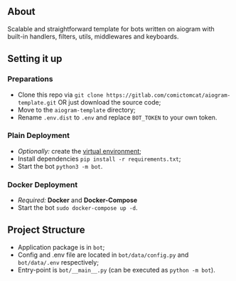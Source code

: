 ## About
Scalable and straightforward template for bots written on aiogram with built-in handlers, filters, utils, middlewares and keyboards. 

## Setting it up
### Preparations 
- Clone this repo via `git clone https://gitlab.com/comictomcat/aiogram-template.git` OR just download the source code;
- Move to the `aiogram-template` directory;
- Rename `.env.dist` to `.env` and replace `BOT_TOKEN` to your own token.


### Plain Deployment
- _Optionally:_ create the [virtual environment](https://docs.python.org/3/tutorial/venv.html);
- Install dependencies `pip install -r requirements.txt`;
- Start the bot `python3 -m bot`.

### Docker Deployment
- _Required:_ **Docker** and **Docker-Compose**
- Start the bot `sudo docker-compose up -d`.

## Project Structure
 - Application package is in `bot`;
 - Config and .env file are located in `bot/data/config.py` and `bot/data/.env` respectively;
 - Entry-point is `bot/__main__.py` (can be executed as `python -m bot`).
